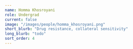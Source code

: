 ```yaml
---
name: Homma Khosroyani
role: Undergrad
current: false
image: "/images/people/homma_khosroyani.png"
short_blurb: "Drug resistance, collateral sensitivity"
long_blurb: "todo"
sort_order: 4
---
```


